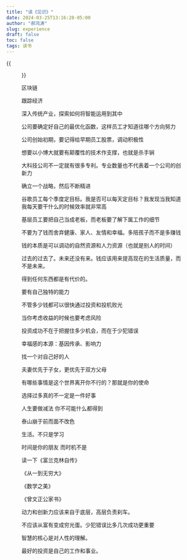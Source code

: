 ```yaml
---
title: "读《见识》"
date: 2024-03-25T13:16:28-05:00
author: "郝鸿涛"
slug: experience
draft: false
toc: false
tags: 读书
---
```

{{<figure src="/media/cnblog/books/experience.png">}}

区块链

跟踪经济

深入传统产业，探索如何将智能运用到其中

公司要确定好自己的最优化函数，这样员工才知道往哪个方向努力

公司创始初期，要记得给早期员工股票，调动积极性

想要以小博大就要有颠覆性的技术作支撑，也就是杀手锏

大科技公司不一定就有很多专利。专业数量也不代表着一个公司的创新力

确立一个战略，然后不断精进

谷歌员工每个季度定目标。我是否可以每天定目标？我发现当我知道我每天要干什么的时候效率就非常高

基层员工要把自己当成老板，而老板要了解下属工作的细节

不要为了钱而舍弃健康、家人、友情和幸福。多陪孩子而不是多赚钱

钱的本质是可以调动的自然资源和人力资源（也就是别人的时间）

过去的过去了。未来还没有来。钱应该用来提高现在的生活质量，而不是未来。

得到任何东西都是有代价的。

要有自己独特的能力

不管多少钱都可以很快通过投资和投机败光

当你考虑收益的时候也要考虑风险

投资成功不在于把握住多少机会，而在于少犯错误

幸福感的本源：基因传承、影响力

找一个对自己好的人

夫妻优先于子女，更优先于双方父母

有哪些事情是这个世界离开你不行的？那就是你的使命

选择过多真的不一定是一件好事

人生要做减法 你不可能什么都得到

泰山崩于前而面不改色

生活。不只是学习

时间是你的朋友 而时机不是

读一下《富兰克林自传》

《从一到无穷大》

《数学之美》

《曾文正公家书》

动力和创新力应该来自于底层，高层负责刹车。

不应该从富有变成穷光蛋。少犯错误比多几次成功更重要

智慧的核心是对人性的理解。

最好的投资是自己的工作和事业。

